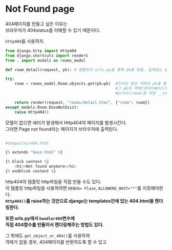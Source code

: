 # Not Found page

404페이지를 만들고 싶은 이유는  
브라우저가 404status를 이해할 수 있기 때문이다.

`http404`를 사용하자.

```python
from django.http import Http404
from django.shortcuts import renderS
from . import models as rooms_model

def room_detail(request, pk): # 탬플릿과 urls.py을 통해 pk를 받음. 실제로는 클라이언트가 a태그의 링크를 누르면, 그 객체의 pk가 http 리퀘스트로 오게 되어 있음.

try:
    room = rooms_model.Room.objects.get(pk=pk)  #인자로 받은 객체의 pk를 통해
                                                #그 pk의 객체(데이터베이스의 정보를 가진)를 데이터베이스에서 가져온다.
                                                #print(room)을 하면 __str__메서드가 나온다.

    return render(request, "rooms/detail.html", {"room": room})
except models.Room.DoseNotExist:
    raise Http404()
```

모델이 없으면 에러가 발생해서 Http404의 페이지를 발생시킨다.  
그러면 Page not found라는 페이지가 브라우저에 출력된다.

```python

#tempaltes/404.html

{% extends "base.html" %}

{% block content %}
    <h1>>Not found anymore</h1>
{% endblcok content %}

```

http404의 템플릿 http파일을 직접 만들 수도 있다.  
이 템플릿 http파일을 사용하려면 `DEBUG= Flase`, `ALLOWERD_HOST="*"`를 지정해야한다.  
**`Http404()`를 raise하는 것만으로 django는 templates안에 있는 404.html을 랜더링한다.**

**또한 urls.py에서 `handler404`변수에**  
**직접 404함수를 만들어서 랜더링해주는 방법도 있다.**

그 밖에도 `get_object_or_404()`를 사용하여  
객체가 없을 경우, 404페이지를 반환하도록 할 수 있고
